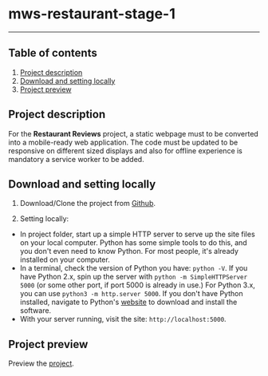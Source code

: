 # mws-restaurant-stage-1
---


## Table of contents

1. [Project description](#project-description)
2. [Download and setting locally](#download-and-setting-locally)
3. [Project preview](#project-preview)


## Project description

For the **Restaurant Reviews** project, a static webpage must to be converted into a mobile-ready web application. The code must be updated to be responsive on different sized displays and also for offline experience is mandatory a service worker to be added.


## Download and setting locally

1. Download/Clone the project from [Github](https://github.com/ValerMuresan/mws-restaurant-stage-1.git).

2. Setting locally:

* In project folder, start up a simple HTTP server to serve up the site files on your local computer. Python has some simple tools to do this, and you don't even need to know Python. For most people, it's already installed on your computer.
* In a terminal, check the version of Python you have: `python -V`. If you have Python 2.x, spin up the server with `python -m SimpleHTTPServer 5000` (or some other port, if port 5000 is already in use.) For Python 3.x, you can use `python3 -m http.server 5000`. If you don't have Python installed, navigate to Python's [website](https://www.python.org/) to download and install the software.
* With your server running, visit the site: `http://localhost:5000`.


## Project preview

Preview the [project](https://valermuresan.github.io/mws-restaurant-stage-1/).

